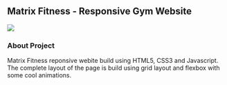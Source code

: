 ## Matrix Fitness - Responsive Gym Website

![](img/landing-page.png)

### About Project

Matrix Fitness reponsive webite build using HTML5, CSS3 and Javascript. The complete layout of the page is build using grid layout and flexbox with some cool animations.

